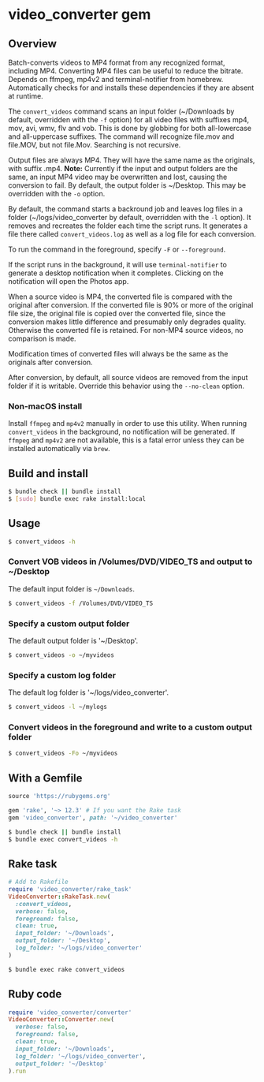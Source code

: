 # video_converter gem

## Overview

Batch-converts videos to MP4 format from any recognized format, including MP4.
Converting
MP4 files can be useful to reduce the bitrate. Depends on ffmpeg, mp4v2 and
terminal-notifier from homebrew. Automatically checks for and installs these
dependencies if they are absent at runtime.

The `convert_videos` command scans an input folder (~/Downloads by default,
overridden with the `-f` option) for all video files with
suffixes mp4, mov, avi, wmv, flv and vob. This is done by globbing for both
all-lowercase and all-uppercase suffixes. The command will recognize file.mov
and file.MOV, but not file.Mov. Searching is not recursive.

Output files are always MP4. They will have the same name as the originals, with
suffix .mp4. **Note:** Currently if the input and output folders are the same,
an input MP4 video may be overwritten and lost, causing the conversion
to fail. By default, the output folder
is ~/Desktop. This may be overridden with the `-o` option.

By default, the command starts a backround job and leaves log files in a folder
(~/logs/video_converter by default, overridden with the `-l` option). It
removes and recreates the folder each time the script runs. It generates a file
there called `convert_videos.log` as well as a log file for each conversion.

To run the command in the foreground, specify `-F` or `--foreground`.

If the script runs in the background, it will use `terminal-notifier` to
generate a desktop notification when it completes. Clicking on the notification
will open the Photos app.

When a source video is MP4, the converted file is compared with the original
after conversion. If the converted file is 90% or more of the original file
size, the original file is copied over the converted file, since the conversion
makes little difference and presumably only degrades quality. Otherwise the
converted file is retained. For non-MP4 source videos, no comparison is made.

Modification times of converted files will always be the same as the originals
after conversion.

After conversion, by default, all source videos are removed from the input
folder if it is writable. Override this behavior using the `--no-clean` option.

### Non-macOS install

Install `ffmpeg` and `mp4v2` manually in order to use this utility. When
running `convert_videos` in the background, no
notification will be generated. If `ffmpeg` and `mp4v2` are not available,
this is a fatal error unless they can be installed automatically via `brew`.

## Build and install

```bash
$ bundle check || bundle install
$ [sudo] bundle exec rake install:local
```

## Usage

```bash
$ convert_videos -h
```

### Convert VOB videos in /Volumes/DVD/VIDEO_TS and output to ~/Desktop

The default input folder is `~/Downloads`.

```bash
$ convert_videos -f /Volumes/DVD/VIDEO_TS
```

### Specify a custom output folder

The default output folder is '~/Desktop'.

```bash
$ convert_videos -o ~/myvideos
```

### Specify a custom log folder

The default log folder is '~/logs/video_converter'.

```bash
$ convert_videos -l ~/mylogs
```

### Convert videos in the foreground and write to a custom output folder

```bash
$ convert_videos -Fo ~/myvideos
```

## With a Gemfile

```Ruby
source 'https://rubygems.org'

gem 'rake', '~> 12.3' # If you want the Rake task
gem 'video_converter', path: '~/video_converter'
```

```bash
$ bundle check || bundle install
$ bundle exec convert_videos -h
```

## Rake task

```Ruby
# Add to Rakefile
require 'video_converter/rake_task'
VideoConverter::RakeTask.new(
  :convert_videos,
  verbose: false,
  foreground: false,
  clean: true,
  input_folder: '~/Downloads',
  output_folder: '~/Desktop',
  log_folder: '~/logs/video_converter'
)
```

```bash
$ bundle exec rake convert_videos
```

## Ruby code

```Ruby
require 'video_converter/converter'
VideoConverter::Converter.new(
  verbose: false,
  foreground: false,
  clean: true,
  input_folder: '~/Downloads',
  log_folder: '~/logs/video_converter',
  output_folder: '~/Desktop'
).run
```
